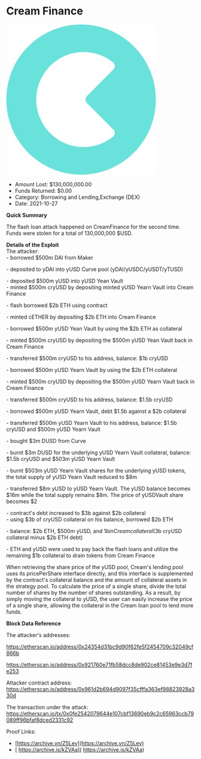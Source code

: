# Cream Finance
![Cream Finance](/rektimages/Cream-Finance.png)
- Amount Lost: $130,000,000.00
- Funds Returned: $0.00
- Category: Borrowing and Lending,Exchange (DEX)
- Date: 2021-10-27

**Quick Summary**

The flash loan attack happened on CreamFinance for the second time. Funds were stolen for a total of 130,000,000 $USD.

  


 **Details of the Exploit**  
The attacker:  
\- borrowed $500m DAI from Maker

\- deposited to yDAI into yUSD Curve pool (yDAI/yUSDC/yUSDT/yTUSD)

\- deposited $500m yUSD into yUSD Yean Vault  
\- minted $500m cryUSD by depositing minted yUSD Yearn Vault into Cream Finance

\- flash borrowed $2b ETH using contract

\- minted cETHER by depositing $2b ETH into Cream Finance

\- borrowed $500m yUSD Yean Vault by using the $2b ETH as collateral

\- minted $500m cryUSD by depositing the $500m yUSD Yean Vault back in Cream Finance

\- transferred $500m cryUSD to his address, balance: $1b cryUSD

\- borrowed $500m yUSD Yearn Vault by using the $2b ETH collateral

\- minted $500m cryUSD by depositing the $500m yUSD Yearn Vault back in Cream Finance

\- transferred $500m cryUSD to his address, balance: $1.5b cryUSD

\- borrowed $500m yUSD Yearn Vault, debt $1.5b against a $2b collateral

\- transferred $500m yUSD Yearn Vault to his address, balance: $1.5b cryUSD and $500m yUSD Yearn Vault

\- bought $3m DUSD from Curve

\- burnt $3m DUSD for the underlying yUSD Yearn Vault collateral, balance: $1.5b cryUSD and $503m yUSD Yearn Vault

\- burnt $503m yUSD Yearn Vault shares for the underlying yUSD tokens, the total supply of yUSD Yearn Vault reduced to $8m

\- transferred $8m yUSD to yUSD Yearn Vault. The yUSD balance becomes $16m while the total supply remains $8m. The price of yUSDVault share becomes $2

\- contract's debt increased to $3b against $2b collateral  
\- using $3b of cryUSD collateral on his balance, borrowed $2b ETH

\- balance: $2b ETH, $500m yUSD, and $1b in Cream collateral ($3b cryUSD collateral minus $2b ETH debt)

\- ETH and yUSD were used to pay back the flash loans and utilize the remaining $1b collateral to drain tokens from Cream Finance  
  
When retrieving the share price of the yUSD pool, Cream's lending pool uses its pricePerShare interface directly, and this interface is supplemented by the contract's collateral balance and the amount of collateral assets in the strategy pool. To calculate the price of a single share, divide the total number of shares by the number of shares outstanding. As a result, by simply moving the collateral to yUSD, the user can easily increase the price of a single share, allowing the collateral in the Cream loan pool to lend more funds.

  


 **Block Data Reference**

The attacker's addresses:

https://etherscan.io/address/0x24354d31bc9d90f62fe5f2454709c32049cf866b

https://etherscan.io/address/0x921760e71fb58dcc8de902ce81453e9e3d7fe253

  


Attacker contract address:  
https://etherscan.io/address/0x961d2b694d9097f35cfffa363ef98823928a330d

  
The transaction under the attack:  
https://etherscan.io/tx/0x0fe2542079644e107cbf13690eb9c2c65963ccb79089ff96bfaf8dced2331c92


Proof Links:
- [https://archive.vn/Z5Lev](https://archive.vn/Z5Lev)
- [ https://archive.is/kZVAa]( https://archive.is/kZVAa)


